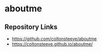 # aboutme
## Repository Links
* https://github.com/coltonsteeve/aboutme
* https://coltonsteeve.github.io/aboutme/
